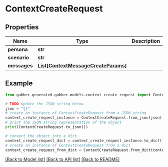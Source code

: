 # ContextCreateRequest


## Properties

Name | Type | Description | Notes
------------ | ------------- | ------------- | -------------
**persona** | **str** |  | [optional] 
**scenario** | **str** |  | [optional] 
**messages** | [**List[ContextMessageCreateParams]**](ContextMessageCreateParams.md) |  | [optional] 

## Example

```python
from gabber.generated.gabber.models.context_create_request import ContextCreateRequest

# TODO update the JSON string below
json = "{}"
# create an instance of ContextCreateRequest from a JSON string
context_create_request_instance = ContextCreateRequest.from_json(json)
# print the JSON string representation of the object
print(ContextCreateRequest.to_json())

# convert the object into a dict
context_create_request_dict = context_create_request_instance.to_dict()
# create an instance of ContextCreateRequest from a dict
context_create_request_from_dict = ContextCreateRequest.from_dict(context_create_request_dict)
```
[[Back to Model list]](../README.md#documentation-for-models) [[Back to API list]](../README.md#documentation-for-api-endpoints) [[Back to README]](../README.md)


